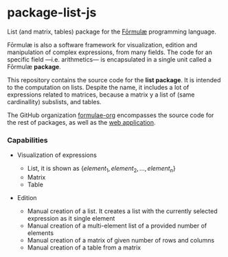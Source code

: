 # package-list-js

List (and matrix, tables) package for the [Fōrmulæ](https://formulae.org) programming language.

Fōrmulæ is also a software framework for visualization, edition and manipulation of complex expressions, from many fields. The code for an specific field —i.e. arithmetics— is encapsulated in a single unit called a Fōrmulæ **package**.

This repository contains the source code for the **list package**. It is intended to the computation on lists. Despite the name, it includes a lot of expressions related to matrices, because a matrix y a list of (same cardinallity) subslists, and tables.

The GitHub organization [formulae-org](https://github.com/formulae-org) encompasses the source code for the rest of packages, as well as the [web application](https://github.com/formulae-org/formulae-js).

<!--
Take a look at this [tutorial](https://formulae.org/?script=tutorials/Complex) to know the capabilities of the Fōrmulæ arithmetic package.
-->

### Capabilities ###

* Visualization of expressions
  * List, it is shown as $`\{ element_1, element_2, ..., element_n \}`$
  * Matrix
  * Table

* Edition
   * Manual creation of a list. It creates a list with the currently selected expression as it single element
   * Manual creation of a multi-element list of a provided number of elements
   * Manual creation of a matrix of given number of rows and columns
   * Manual creation of a table from a matrix













